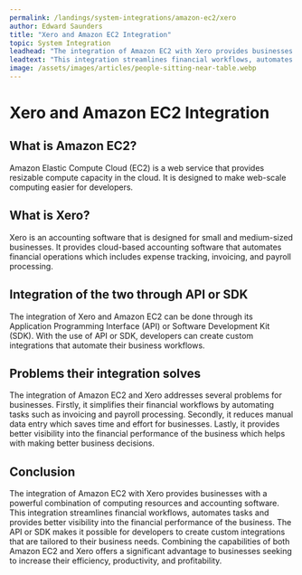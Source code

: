 ```yaml
---
permalink: /landings/system-integrations/amazon-ec2/xero
author: Edward Saunders
title: "Xero and Amazon EC2 Integration"
topic: System Integration
leadhead: "The integration of Amazon EC2 with Xero provides businesses with a powerful combination of computing resources and accounting software"
leadtext: "This integration streamlines financial workflows, automates tasks and provides better visibility into the financial performance of the business. The API or SDK makes it possible for developers to create custom integrations that are tailored to their business needs. Combining the capabilities of both Amazon EC2 and Xero offers a significant advantage to businesses seeking to increase their efficiency, productivity, and profitability."
image: /assets/images/articles/people-sitting-near-table.webp
---
```

<div class="arttext">	<h1>Xero and Amazon EC2 Integration</h1>
	<h2>What is Amazon EC2?</h2>
	<p>Amazon Elastic Compute Cloud (EC2) is a web service that provides resizable compute capacity in the cloud. It is designed to make web-scale computing easier for developers.</p>
	<h2>What is Xero?</h2>
	<p>Xero is an accounting software that is designed for small and medium-sized businesses. It provides cloud-based accounting software that automates financial operations which includes expense tracking, invoicing, and payroll processing.</p>
	<h2>Integration of the two through API or SDK</h2>
	<p>The integration of Xero and Amazon EC2 can be done through its Application Programming Interface (API) or Software Development Kit (SDK). With the use of API or SDK, developers can create custom integrations that automate their business workflows.</p>
	<h2>Problems their integration solves</h2>
	<p>The integration of Amazon EC2 and Xero addresses several problems for businesses. Firstly, it simplifies their financial workflows by automating tasks such as invoicing and payroll processing. Secondly, it reduces manual data entry which saves time and effort for businesses. Lastly, it provides better visibility into the financial performance of the business which helps with making better business decisions.</p>
	<h2>Conclusion</h2>
	<p>The integration of Amazon EC2 with Xero provides businesses with a powerful combination of computing resources and accounting software. This integration streamlines financial workflows, automates tasks and provides better visibility into the financial performance of the business. The API or SDK makes it possible for developers to create custom integrations that are tailored to their business needs. Combining the capabilities of both Amazon EC2 and Xero offers a significant advantage to businesses seeking to increase their efficiency, productivity, and profitability.</p>
</div>